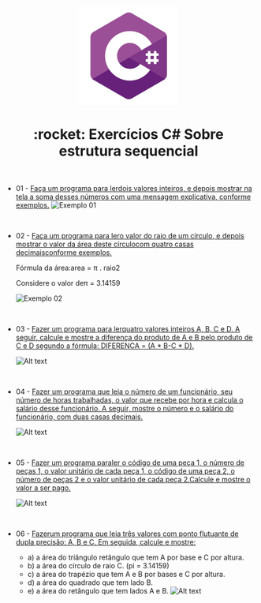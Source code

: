 <div align="center">
    <img width="200px" src="../img/logo.png" alt="C# logo image"/>
    <h1>:rocket: Exercícios C# Sobre estrutura sequencial</h1>
</div>
&nbsp;

- 01 - [Faça um programa para lerdois valores inteiros, e depois mostrar na tela a soma desses números com uma mensagem explicativa, conforme exemplos.]('./01_Exercicio/Program.cs')
![Exemplo 01](images/01.png)

&nbsp;

- 02 - [Faça um programa para lero valor do raio de um círculo, e depois mostrar o valor da área deste círculocom quatro casas decimaisconforme exemplos.]('./02_Exercicio/02_Exercicio/Program.cs')
    
    Fórmula da área:area = π . raio2

    Considere o valor deπ = 3.14159

    ![Exemplo 02](./images/02.png)
    

&nbsp;

- 03 - [Fazer um programa para lerquatro valores inteiros A, B, C e D. A seguir, calcule e mostre a diferença do produto de A e B pelo produto de C e D segundo a fórmula: DIFERENCA = (A * B-C * D).]('./03_Exercicio/03_Exercicio/Program.cs')

    ![Alt text](./images/03.png)
    

&nbsp;

- 04 - [Fazer um programa que leia o número de um funcionário, seu número de horas trabalhadas, o valor que recebe por hora e calcula o salário desse funcionário. A seguir, mostre o número e o salário do funcionário, com duas casas decimais.]('./04_Exercicio/04_Exercicio/Program.cs')

    ![Alt text](./images/04.png)
    

&nbsp;

- 05 - [Fazer um programa paraler o código de uma peça 1, o número de peças 1, o valor unitário de cada peça 1, o código de uma peça 2, o número de peças 2 e o valor unitário de cada peça 2.Calcule e mostre o valor a ser pago.]('./05_Exercicio/05_Exercicio/Program.cs')

    ![Alt text](./images/05.png)
    

&nbsp;

- 06 - [Fazerum programa que leia três valores com ponto flutuante de dupla precisão: A, B e C. Em seguida, calcule e mostre:]('./06_Exercicio/06_Exercicio/Program.cs')

    - a) a área do triângulo retângulo que tem A por base e C por altura.
  - b) a área do círculo de raio C. (pi = 3.14159)
  - c) a área do trapézio que tem A e B por bases e C por altura.
  - d) a área do quadrado que tem lado B.
  - e) a área do retângulo que tem lados A e B.
![Alt text](./images/06.png)

